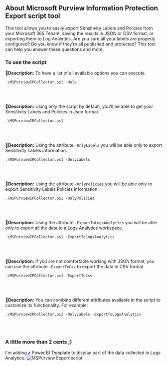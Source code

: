 ## About Microsoft Purview Information Protection Export script tool

This tool allows you to easily export Sensitivity Labels and Policies from your Microsoft 365 Tenant, saving the results in JSON or CSV format, or exporting them to Log Analytics.
Are you sure all your labels are properly configured? Do you know if they’re all published and protected? This tool can help you answer these questions and more.

### To use the script

💠**Description:** To have a list of all available options you can execute.
```
.\MSPurviewIPCollector.ps1 -Help
```
<br>
<br>

💠**Description:** Using only the script by default, you'll be able to get your Sensitivity Labels and Policies in Json format.
```
.\MSPurviewIPCollector.ps1
``` 
<br>
<br>

💠**Description:** Using the attribute `-OnlyLabels` you will be able only to export Sensitivity Labels information.
```
.\MSPurviewIPCollector.ps1 -OnlyLabels
```
<br>  
<br>

💠**Description:** Using the attribute `-OnlyPolicies` you will be able only to export Sensitivity Labels Policies information.
```
.\MSPurviewIPCollector.ps1 -OnlyPolicies
```
<br>  
<br>

💠**Description:** Using the attribute `-ExportToLogsAnalytics` you will be able only to export all the data to a Logs Analytics workspace.
```
.\MSPurviewIPCollector.ps1 -ExportToLogsAnalytics
```
<br>  
<br>

💠**Description:** If you are not comfortable working with JSON format, you can use the attribute `-ExportToCsv` to export the data in CSV format.
```
.\MSPurviewIPCollector.ps1 -ExportToCsv
```
<br>  
<br>

💠**Description:** You can combine different attributes available in the script to customize its functionality. For example:
```
.\MSPurviewIPCollector.ps1 -OnlyLabels -ExportToLogsAnalytics
```
<br>  
<br>

### A little more than 2 cents ;)

I'm adding a Power BI Template to display part of the data collected in Logs Analytics.
![MSPurview Export script](https://github.com/user-attachments/assets/0fbb3d0f-92f3-4c70-a8d6-abfe7979f5b5)
